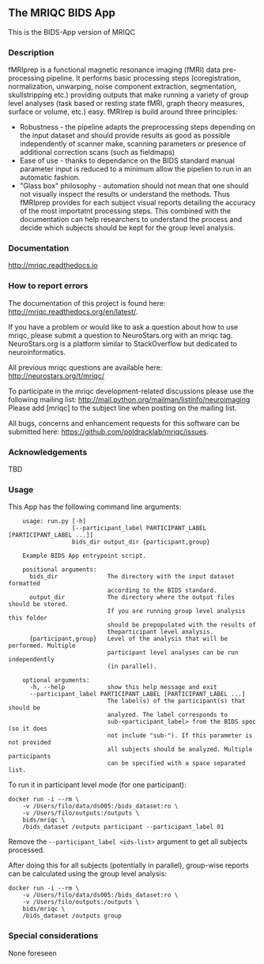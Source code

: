 ## The MRIQC BIDS App

This is the BIDS-App version of MRIQC

### Description
fMRIprep is a functional magnetic resonance imaging (fMRI) data pre-processing pipeline.
It performs basic processing steps (coregistration, normalization, unwarping, noise 
component extraction, segmentation, skullstripping etc.) providing outputs that make 
running a variety of group level analyses (task based or resting state fMRI, graph theory 
measures, surface or volume, etc.) easy. fMRIrep is build around three principles:

  * Robustness - the pipeline adapts the preprocessing steps depending on the input dataset 
    and should provide results as good as possible independently of scanner make, scanning 
    parameters or presence of additional correction scans (such as fieldmaps)
  * Ease of use - thanks to dependance on the BIDS standard manual parameter input is reduced
    to a minimum allow the pipelien to run in an automatic fashion.
  * "Glass box" philosophy - automation should not mean that one should not visually inspect 
    the results or understand the methods. Thus fMRIprep provides for each subject visual 
    reports detailing the accuracy of the most importatnt processing steps.  This combined 
    with the documentation can help researchers to understand the process and decide which 
    subjects should be kept for the group level analysis.

### Documentation
http://mriqc.readthedocs.io

### How to report errors
The documentation of this project is found here: http://mriqc.readthedocs.org/en/latest/.

If you have a problem or would like to ask a question about how to use mriqc, please 
submit a question to NeuroStars.org with an mriqc tag. NeuroStars.org is a platform similar 
to StackOverflow but dedicated to neuroinformatics.

All previous mriqc questions are available here: http://neurostars.org/t/mriqc/

To participate in the mriqc development-related discussions please use the following mailing 
list: http://mail.python.org/mailman/listinfo/neuroimaging Please add [mriqc] to the subject 
line when posting on the mailing list.

All bugs, concerns and enhancement requests for this software can be submitted here: 
https://github.com/poldracklab/mriqc/issues.

### Acknowledgements
TBD

### Usage
This App has the following command line arguments:

		usage: run.py [-h]
		              [--participant_label PARTICIPANT_LABEL [PARTICIPANT_LABEL ...]]
		              bids_dir output_dir {participant,group}

		Example BIDS App entrypoint script.

		positional arguments:
		  bids_dir              The directory with the input dataset formatted
		                        according to the BIDS standard.
		  output_dir            The directory where the output files should be stored.
		                        If you are running group level analysis this folder
		                        should be prepopulated with the results of
		                        theparticipant level analysis.
		  {participant,group}   Level of the analysis that will be performed. Multiple
		                        participant level analyses can be run independently
		                        (in parallel).

		optional arguments:
		  -h, --help            show this help message and exit
		  --participant_label PARTICIPANT_LABEL [PARTICIPANT_LABEL ...]
		                        The label(s) of the participant(s) that should be
		                        analyzed. The label corresponds to
		                        sub-<participant_label> from the BIDS spec (so it does
		                        not include "sub-"). If this parameter is not provided
		                        all subjects should be analyzed. Multiple participants
		                        can be specified with a space separated list.

To run it in participant level mode (for one participant):

    docker run -i --rm \
		-v /Users/filo/data/ds005:/bids_dataset:ro \
		-v /Users/filo/outputs:/outputs \
		bids/mriqc \
		/bids_dataset /outputs participant --participant_label 01

Remove the `--participant_label <ids-list>` argument to get all subjects
processed.

After doing this for all subjects (potentially in parallel), group-wise
reports can be calculated using the group level analysis:

    docker run -i --rm \
		-v /Users/filo/data/ds005:/bids_dataset:ro \
		-v /Users/filo/outputs:/outputs \
		bids/mriqc \
		/bids_dataset /outputs group

### Special considerations
None foreseen
